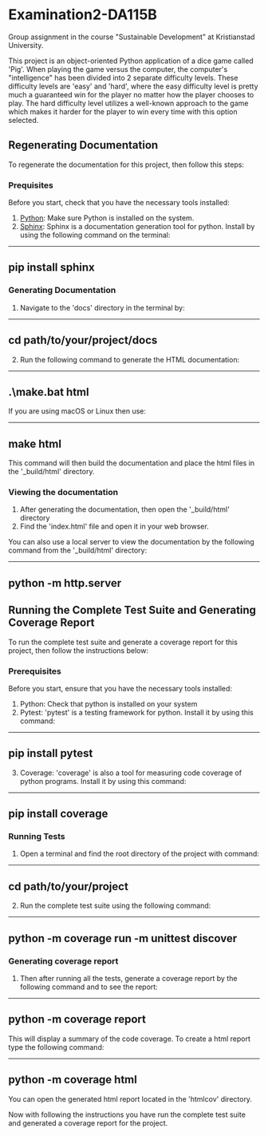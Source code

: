 # Examination2-DA115B
Group assignment in the course "Sustainable Development" at Kristianstad University.

This project is an object-oriented Python application of a dice game called 'Pig'. When playing the game versus the computer, the computer's "intelligence" has been divided into 2 separate difficulty levels. These difficulty levels are 'easy' and 'hard', where the easy difficulty level is pretty much a guaranteed win for the player no matter how the player chooses to play. The hard difficulty level utilizes a well-known approach to the game which makes it harder for the player to win every time with this option selected.

## Regenerating Documentation

To regenerate the documentation for this project, then follow this steps:

### Prequisites

Before you start, check that you have the necessary tools installed:

1. [Python](https://python.org/downloads/): Make sure Python is installed on the system.
2. [Sphinx](https://www.sphinx-doc.org/): Sphinx is a documentation generation tool for python. Install by using the following command on the terminal:

----
pip install sphinx
----

### Generating Documentation

1. Navigate to the 'docs' directory in the terminal by:

----
cd path/to/your/project/docs
----

2. Run the following command to generate the HTML documentation:

----
.\make.bat html
----

If you are using macOS or Linux then use:

----
make html
----

This command will then build the documentation and place the html files in the '_build/html' directory.

### Viewing the documentation

1. After generating the documentation, then open the '_build/html' directory
2. Find the 'index.html' file and open it in your web browser.

You can also use a local server to view the documentation by the following command from the '_build/html' directory:

----
python -m http.server
----






## Running the Complete Test Suite and Generating Coverage Report

To run the complete test suite and generate a coverage report for this project, then follow the instructions below:

### Prerequisites

Before you start, ensure that you have the necessary tools installed:

1. Python: Check that python is installed on your system
2. Pytest: 'pytest' is a testing framework for python. Install it by using this command:

----
pip install pytest
----

3. Coverage: 'coverage' is also a tool for measuring code coverage of python programs. Install it by using this command:

----
pip install coverage
----

### Running Tests

1. Open a terminal and find the root directory of the project with command:

----
cd path/to/your/project
----

2. Run the complete test suite using the following command:

----
python -m coverage run -m unittest discover <your directory here>
----

### Generating coverage report

1. Then after running all the tests, generate a coverage report by the following command and to see the report:

----
python -m coverage report
----

This will display a summary of the code coverage. To create a html report type the following command:

----
python -m coverage html
----

You can open the generated html report located in the 'htmlcov' directory.

Now with following the instructions you have run the complete test suite and generated a coverage report for the project.
